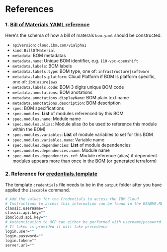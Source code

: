 # References

### 1. [Bill of Materials YAML reference](https://github.com/cloud-native-toolkit/automation-solutions#bill-of-materials-yaml-reference)

Here's the schema of how a bill of materals `bom.yaml` should be constructed:

- `apiVersion`: `cloud.ibm.com/v1alpha1`
- `kind`: `BillOfMaterial`
- `metadata`: BOM metadatas
- `metadata.name`: Unique BOM identifier, e.g. `110-vpc-openshift`
- `metadata.labels`: BOM labels
- `metadata.labels.type`: BOM type, one of: `infrastructure|software`
- `metadata.labels.platform`: Cloud Platform if BOM is platform specific, one of: `ibm|azure|aws`
- `metadata.labels.code`: BOM 3 digits unique BOM code
- `metadata.annotations`: BOM anotations
- `metadata.annotations.displayName`: BOM plain text name
- `metadata.annotations.description`: BOM description
- `spec`: BOM specifications
- `spec.modules`: **List** of modules referenced by this BOM
- `spec.modules.name`: Module name
- `spec.modules.alias`: Module alias (to be used to reference this module within the BOM)
- `spec.modules.variables`: **List** of module variables to set for this BOM
- `spec.modules.variables.name`: Variable name
- `spec.modules.dependencies`: **List** of module dependencies
- `spec.modules.dependencies.name`: Module name
- `spec.modules.dependencies.ref`: Module reference (alias) if dependent modules appears more than once in the BOM (or generated terraform)

### 2. Reference for [credentials.template](https://github.com/cloud-native-toolkit/iascable/blob/main/credentials.template)

The template `credentials` file needs to be in the `output` folder after you have applied the `iascable` command.

```sh
# Add the values for the Credentials to access the IBM Cloud
# Instructions to access this information can be found in the README.MD
classic.username=""
classic.api.key=""
ibmcloud.api.key=""
# Authentication to OCP can either be performed with username/password or token
# If token is provided it will take precedence
login.user=""
login.password=""
login.token=""
server.url=""
```